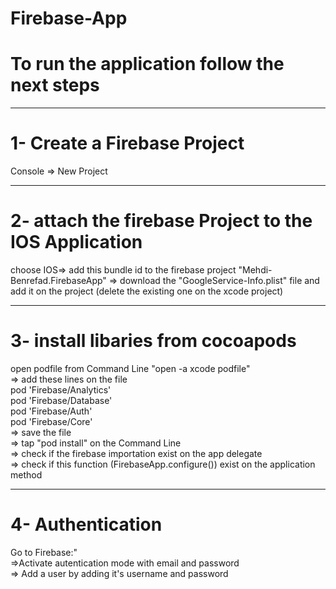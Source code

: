 # Firebase-App

# To run the application follow the next steps

<hr>

# 1- Create a Firebase Project
  
  <p> Console => New Project  <p>
  
 <hr>
 
# 2- attach the firebase Project to the IOS Application
  <p> choose IOS=> add this bundle id to the firebase project "Mehdi-Benrefad.FirebaseApp" => download the "GoogleService-Info.plist" file and add it on the project (delete the existing one on the xcode project) </p>
  
  <hr>
  
# 3- install libaries from cocoapods
  <p> open podfile from Command Line "open -a xcode podfile"<br>
  => add these lines on the file<br>
pod 'Firebase/Analytics'<br>
pod 'Firebase/Database'<br>
pod 'Firebase/Auth'<br>
pod 'Firebase/Core'<br>
  => save the file<br>
  => tap "pod install" on the Command Line <br>
  => check if the firebase importation exist on the app delegate <br>
  => check if this function (FirebaseApp.configure()) exist on the application method
</p>

<hr>

# 4- Authentication
  <p> Go to Firebase:"<br>
  =>Activate autentication mode with email and password<br>
  => Add a user by adding it's username and password<br>
</p>


